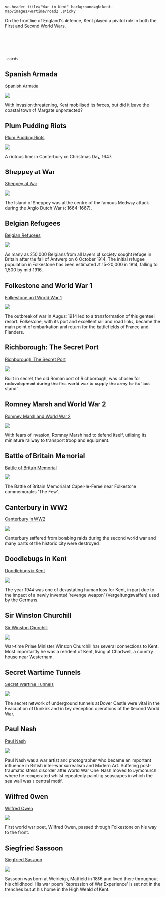 `ve-header title="War in Kent" background=gh:kent-map/images/wartime/road2 .sticky`

On the frontline of England's defence, Kent played a pivitol role in both the First and Second World Wars.

# &nbsp; 
`.cards`

## Spanish Armada

[Spanish Armada](/16c/16c-spanish-armada)

![](https://raw.githubusercontent.com/kent-map/images/main/thumbnails/wartime_Spanish_Armada.jpg)

With invasion threatening, Kent mobilised its forces, but did it leave the coastal town of Margate unprotected? 

## Plum Pudding Riots

[Plum Pudding Riots](/17c/17c-plum-pudding-riots)

![](https://raw.githubusercontent.com/kent-map/images/main/thumbnails/17c_Plum_Pudding_Riots.jpg)

A riotous time in Canterbury on Christmas Day, 1647.

## Sheppey at War

[Sheppey at War](/17c/17c-sheppey-at-war)

![](https://raw.githubusercontent.com/kent-map/images/main/thumbnails/17c_Sheppey_at_War.jpg)

The Island of Sheppey was at the centre of the famous Medway attack during the Anglo Dutch War (c.1664-1667).

## Belgian Refugees

[Belgian Refugees](/20c/20c-belgian-refugees/)

![](https://raw.githubusercontent.com/kent-map/images/main/thumbnails/wartime_Belgian_Refugees.jpg)

As many as 250,000 Belgians from all layers of society sought refuge in Britain after the fall of Antwerp on 6 October 1914. The initial refugee population in Folkestone has been estimated at 15-20,000 in 1914, falling to 1,500 by mid-1916.

## Folkestone and World War 1

[Folkestone and World War 1](/20c/20c-folkestone-ww1/)

![](https://raw.githubusercontent.com/kent-map/images/main/thumbnails/wartime_Folkestone_and_World_War_1.jpg)

The outbreak of war in August 1914 led to a transformation of this genteel resort. Folkestone, with its port and excellent rail and road links, became the main point of embarkation and return for the battlefields of France and Flanders.

## Richborough: The Secret Port

[Richborough: The Secret Port](/20c/20c-richborough/)

![](https://raw.githubusercontent.com/kent-map/images/main/thumbnails/seascpae_Richborough_The_Secret_Port.jpg)

Built in secret, the old Roman port of Richborough, was chosen for redevelopment during the first world war to supply the army for its 'last stand'.

## Romney Marsh and World War 2

[Romney Marsh and World War 2](/20c/20c-romney-marsh-ww2)

![](https://iiif.juncture-digital.org/thumbnail?url=https://upload.wikimedia.org/wikipedia/commons/b/b9/Romney%2C_Hythe_%26_Dymchurch_Railway_-_6109966657.jpg)

With fears of invasion, Romney Marsh had to defend itself, utilising its miniature railway to transport troop and equipment.

## Battle of Britain Memorial

[Battle of Britain Memorial](/20c/20c-battle-of-britain-memorial/)

![](https://raw.githubusercontent.com/kent-map/images/main/thumbnails/wartime_Battle_of_Britain_Memorial.jpg)

The Battle of Britain Memorial at Capel-le-Ferne near Folkestone commemorates 'The Few'.

## Canterbury in WW2

[Canterbury in WW2](/canterbury/20c-canterbury-ww2/)

![](https://raw.githubusercontent.com/kent-map/images/main/thumbnails/wartime_Canterbury_in_WW2.jpg)

Canterbury suffered from bombing raids during the second world war and many parts of the historic city were destroyed.

## Doodlebugs in Kent

[Doodlebugs in Kent](/20c/ww2-doodlebug/)

![](https://raw.githubusercontent.com/kent-map/images/main/thumbnails/wartime_Doodlebugs_in_Kent.jpg)

The year 1944 was one of devastating human loss for Kent, in part due to the impact of a newly invented ‘revenge weapon’ (Vergeltungswaffen) used by the Germans.


## Sir Winston Churchill 

[Sir Winston Churchill ](/20c/20c-churchill-chartwell/)

![](https://raw.githubusercontent.com/kent-map/images/main/thumbnails/wartime_Sir_Winston_Churchill.jpg)

War-time Prime Minister Winston Churchill has several connections to Kent. Most importantly he was a resident of Kent, living at Chartwell, a country house near Westerham.

## Secret Wartime Tunnels

[Secret Wartime Tunnels](/20c/20c-secret-tunnels/)

![](https://raw.githubusercontent.com/kent-map/images/main/thumbnails/wartime_Secret_Wartime_Tunnels.jpg)

The secret network of underground tunnels at Dover Castle were vital in the Evacuation of Dunkirk and in key deception operations of the Second World War.

## Paul Nash

[Paul Nash](/20c/20c-nash-biography)

![](https://raw.githubusercontent.com/kent-map/images/main/thumbnails/wartime_Paul_Nash.jpg)

Paul Nash was a war artist and photographer who became an important influence in British inter-war surrealism and Modern Art. Suffering post-traumatic stress disorder after World War One, Nash moved to Dymchurch where he recuperated whilst repeatedly painting seascapes in which the sea wall was a central motif.

## Wilfred Owen

[Wilfred Owen](/20c/20c-owen-biography/)

![](https://raw.githubusercontent.com/kent-map/images/main/thumbnails/wartime_Wilfred_Owen.jpg)

First world war poet, Wilfred Owen, passed through Folkestone on his way to the front.

## Siegfried Sassoon

[Siegfried Sassoon](/20c/20c-sassoon-biography)

![](https://raw.githubusercontent.com/kent-map/images/main/thumbnails/poetry_Siegfried_Sassoon.jpg)

Sassoon was born at Weirleigh, Matfield in 1886 and lived there throughout his childhood. His war poem 'Repression of War Experience' is set not in the trenches but at his home in the High Weald of Kent.
